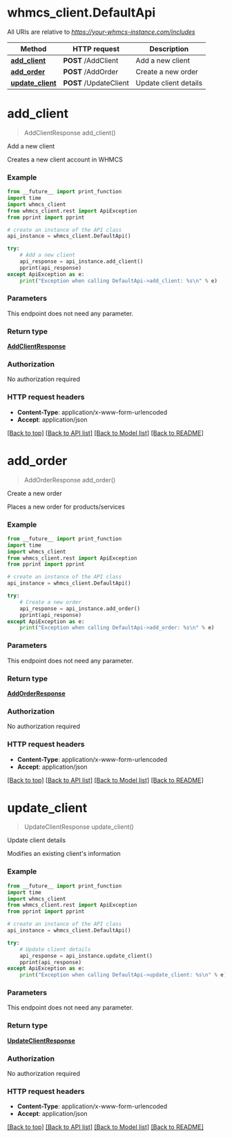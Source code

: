 # whmcs_client.DefaultApi

All URIs are relative to *https://your-whmcs-instance.com/includes*

Method | HTTP request | Description
------------- | ------------- | -------------
[**add_client**](DefaultApi.md#add_client) | **POST** /AddClient | Add a new client
[**add_order**](DefaultApi.md#add_order) | **POST** /AddOrder | Create a new order
[**update_client**](DefaultApi.md#update_client) | **POST** /UpdateClient | Update client details

# **add_client**
> AddClientResponse add_client()

Add a new client

Creates a new client account in WHMCS

### Example
```python
from __future__ import print_function
import time
import whmcs_client
from whmcs_client.rest import ApiException
from pprint import pprint

# create an instance of the API class
api_instance = whmcs_client.DefaultApi()

try:
    # Add a new client
    api_response = api_instance.add_client()
    pprint(api_response)
except ApiException as e:
    print("Exception when calling DefaultApi->add_client: %s\n" % e)
```

### Parameters
This endpoint does not need any parameter.

### Return type

[**AddClientResponse**](AddClientResponse.md)

### Authorization

No authorization required

### HTTP request headers

 - **Content-Type**: application/x-www-form-urlencoded
 - **Accept**: application/json

[[Back to top]](#) [[Back to API list]](../README.md#documentation-for-api-endpoints) [[Back to Model list]](../README.md#documentation-for-models) [[Back to README]](../README.md)

# **add_order**
> AddOrderResponse add_order()

Create a new order

Places a new order for products/services

### Example
```python
from __future__ import print_function
import time
import whmcs_client
from whmcs_client.rest import ApiException
from pprint import pprint

# create an instance of the API class
api_instance = whmcs_client.DefaultApi()

try:
    # Create a new order
    api_response = api_instance.add_order()
    pprint(api_response)
except ApiException as e:
    print("Exception when calling DefaultApi->add_order: %s\n" % e)
```

### Parameters
This endpoint does not need any parameter.

### Return type

[**AddOrderResponse**](AddOrderResponse.md)

### Authorization

No authorization required

### HTTP request headers

 - **Content-Type**: application/x-www-form-urlencoded
 - **Accept**: application/json

[[Back to top]](#) [[Back to API list]](../README.md#documentation-for-api-endpoints) [[Back to Model list]](../README.md#documentation-for-models) [[Back to README]](../README.md)

# **update_client**
> UpdateClientResponse update_client()

Update client details

Modifies an existing client's information

### Example
```python
from __future__ import print_function
import time
import whmcs_client
from whmcs_client.rest import ApiException
from pprint import pprint

# create an instance of the API class
api_instance = whmcs_client.DefaultApi()

try:
    # Update client details
    api_response = api_instance.update_client()
    pprint(api_response)
except ApiException as e:
    print("Exception when calling DefaultApi->update_client: %s\n" % e)
```

### Parameters
This endpoint does not need any parameter.

### Return type

[**UpdateClientResponse**](UpdateClientResponse.md)

### Authorization

No authorization required

### HTTP request headers

 - **Content-Type**: application/x-www-form-urlencoded
 - **Accept**: application/json

[[Back to top]](#) [[Back to API list]](../README.md#documentation-for-api-endpoints) [[Back to Model list]](../README.md#documentation-for-models) [[Back to README]](../README.md)

